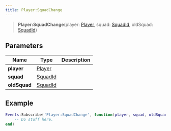 ```yaml
---
title: Player:SquadChange
---
```


> **Player:SquadChange**(player: [Player](/vext/ref/client/type/player), squad: [SquadId](/vext/ref/fb/squadid), oldSquad: [SquadId](/vext/ref/fb/squadid))

## Parameters

| Name | Type | Description |
| ---- | ---- | ----------- |
| **player** | [Player](/vext/ref/client/type/player) |  |
| **squad** | [SquadId](/vext/ref/fb/squadid) |  |
| **oldSquad** | [SquadId](/vext/ref/fb/squadid) |  |

## Example

```lua
Events:Subscribe('Player:SquadChange', function(player, squad, oldSquad)
    -- Do stuff here.
end)
```

